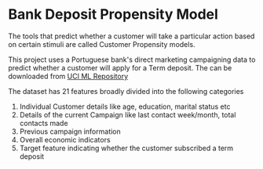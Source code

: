 # Bank Deposit Propensity Model

The tools that predict whether a customer will take a particular action based on certain stimuli are called Customer Propensity models.

This project uses a Portuguese bank's direct marketing campaigning data to predict whether a customer will apply for a Term deposit. The can be downloaded from [UCI ML Repository](https://archive.ics.uci.edu/ml/datasets/Bank+Marketing)

The dataset has 21 features broadly divided into the following categories
1. Individual Customer details like age, education, marital status etc
2. Details of the current Campaign like last contact week/month, total contacts made
3. Previous campaign information
4. Overall economic indicators
5. Target feature indicating whether the customer subscribed a term deposit
